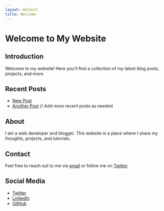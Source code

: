 ```yaml
---
layout: default
title: Welcome
---
```


# Welcome to My Website

## Introduction
Welcome to my website! Here you'll find a collection of my latest blog posts, projects, and more.

## Recent Posts
- [New Post](./posts/2023-10-15-new-post.md)
- [Another Post](./posts/2023-10-10-another-post.md)
// Add more recent posts as needed

## About
I am a web developer and blogger. This website is a place where I share my thoughts, projects, and tutorials.

## Contact
Feel free to reach out to me via [email](mailto:your-email@example.com) or follow me on [Twitter](https://twitter.com/yourprofile).

## Social Media
- [Twitter](https://twitter.com/yourprofile)
- [LinkedIn](https://linkedin.com/in/yourprofile)
- [GitHub](https://github.com/yourprofile)
